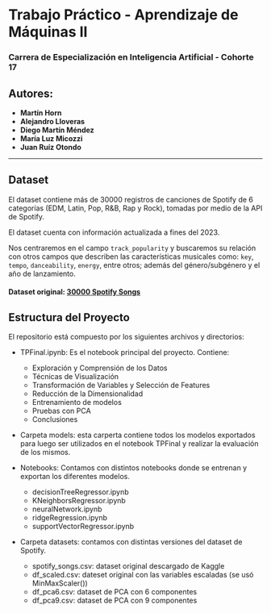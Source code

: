 # Trabajo Práctico - Aprendizaje de Máquinas II

### Carrera de Especialización en Inteligencia Artificial - Cohorte 17

## Autores:
- **Martín Horn**
- **Alejandro Lloveras**
- **Diego Martín Méndez**
- **María Luz Micozzi**
- **Juan Ruíz Otondo**

---

## Dataset

El dataset contiene más de 30000 registros de canciones de Spotify de 6 categorías (EDM, Latin, Pop, R&B, Rap y Rock), tomadas por medio de la API de Spotify.

El dataset cuenta con información actualizada a fines del 2023.

Nos centraremos en el campo `track_popularity` y buscaremos su relación con otros campos que describen las características musicales como: `key`, `tempo`, `danceability`, `energy`, entre otros; además del género/subgénero y el año de lanzamiento.

#### Dataset original: [30000 Spotify Songs](https://www.kaggle.com/datasets/joebeachcapital/30000-spotify-songs)

## Estructura del Proyecto

El repositorio está compuesto por los siguientes archivos y directorios:

- TPFinal.ipynb: Es el notebook principal del proyecto. Contiene:
  - Exploración y Comprensión de los Datos
  - Técnicas de Visualización
  - Transformación de Variables y Selección de Features
  - Reducción de la Dimensionalidad
  - Entrenamiento de modelos
  - Pruebas con PCA
  - Conclusiones

- Carpeta models: esta carperta contiene todos los modelos exportados para luego ser utilizados en el notebook TPFinal y realizar la evaluación de los mismos.

- Notebooks: Contamos con distintos notebooks donde se entrenan y exportan los diferentes modelos.
    - decisionTreeRegressor.ipynb
    - KNeighborsRegressor.ipynb
    - neuralNetwork.ipynb
    - ridgeRegression.ipynb
    - supportVectorRegressor.ipynb

 - Carpeta datasets: contamos con distintas versiones del dataset de Spotify.
     - spotify_songs.csv: dataset original descargado de Kaggle
     - df_scaled.csv: dateset original con las variables escaladas (se usó MinMaxScaler())
     - df_pca6.csv: dataset de PCA con 6 componentes
     - df_pca9.csv: dataset de PCA con 9 componentes 
